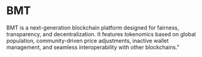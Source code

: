 # BMT
BMT is a next-generation blockchain platform designed for fairness, transparency, and decentralization. It features tokenomics based on global population, community-driven price adjustments, inactive wallet management, and seamless interoperability with other blockchains."
